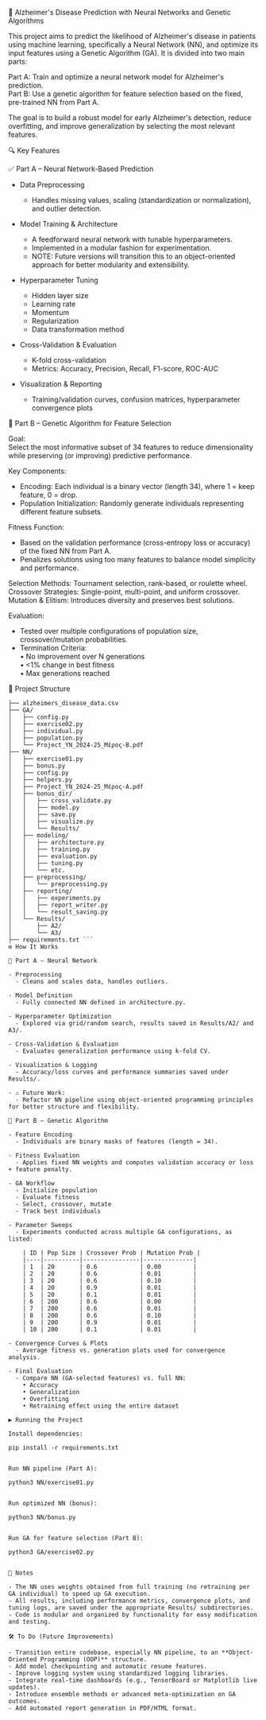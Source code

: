 🧠 Alzheimer's Disease Prediction with Neural Networks and Genetic Algorithms

This project aims to predict the likelihood of Alzheimer's disease in patients using machine learning, specifically a Neural Network (NN), and optimize its input features using a Genetic Algorithm (GA). It is divided into two main parts:

Part A: Train and optimize a neural network model for Alzheimer's prediction.  
Part B: Use a genetic algorithm for feature selection based on the fixed, pre-trained NN from Part A.

The goal is to build a robust model for early Alzheimer's detection, reduce overfitting, and improve generalization by selecting the most relevant features.

🔍 Key Features

✅ Part A – Neural Network-Based Prediction

- Data Preprocessing  
  - Handles missing values, scaling (standardization or normalization), and outlier detection.

- Model Training & Architecture  
  - A feedforward neural network with tunable hyperparameters.  
  - Implemented in a modular fashion for experimentation.  
  - NOTE: Future versions will transition this to an object-oriented approach for better modularity and extensibility.

- Hyperparameter Tuning  
  - Hidden layer size  
  - Learning rate  
  - Momentum  
  - Regularization  
  - Data transformation method

- Cross-Validation & Evaluation  
  - K-fold cross-validation  
  - Metrics: Accuracy, Precision, Recall, F1-score, ROC-AUC

- Visualization & Reporting  
  - Training/validation curves, confusion matrices, hyperparameter convergence plots

🧬 Part B – Genetic Algorithm for Feature Selection

Goal:  
Select the most informative subset of 34 features to reduce dimensionality while preserving (or improving) predictive performance.

Key Components:  
- Encoding: Each individual is a binary vector (length 34), where 1 = keep feature, 0 = drop.  
- Population Initialization: Randomly generate individuals representing different feature subsets.

Fitness Function:  
- Based on the validation performance (cross-entropy loss or accuracy) of the fixed NN from Part A.  
- Penalizes solutions using too many features to balance model simplicity and performance.

Selection Methods: Tournament selection, rank-based, or roulette wheel.  
Crossover Strategies: Single-point, multi-point, and uniform crossover.  
Mutation & Elitism: Introduces diversity and preserves best solutions.

Evaluation:  
- Tested over multiple configurations of population size, crossover/mutation probabilities.  
- Termination Criteria:  
  • No improvement over N generations  
  • <1% change in best fitness  
  • Max generations reached

📁 Project Structure

``` Alzheimer-Detection-NN-GA-Model/
├── alzheimers_disease_data.csv
├── GA/
│   ├── config.py
│   ├── exercise02.py
│   ├── individual.py
│   ├── population.py
│   └── Project_ΥΝ_2024-25_Μέρος-Β.pdf
├── NN/
│   ├── exercise01.py
│   ├── bonus.py
│   ├── config.py
│   ├── helpers.py
│   ├── Project_ΥΝ_2024-25_Μέρος-Α.pdf
│   ├── bonus_dir/
│   │   ├── cross_validate.py
│   │   ├── model.py
│   │   ├── save.py
│   │   ├── visualize.py
│   │   └── Results/
│   ├── modeling/
│   │   ├── architecture.py
│   │   ├── training.py
│   │   ├── evaluation.py
│   │   ├── tuning.py
│   │   └── etc.
│   ├── preprocessing/
│   │   └── preprocessing.py
│   ├── reporting/
│   │   ├── experiments.py
│   │   ├── report_writer.py
│   │   └── result_saving.py
│   └── Results/
│       ├── A2/
│       └── A3/
├── requirements.txt ```
⚙️ How It Works

🧠 Part A – Neural Network

- Preprocessing  
  - Cleans and scales data, handles outliers.

- Model Definition  
  - Fully connected NN defined in architecture.py.

- Hyperparameter Optimization  
  - Explored via grid/random search, results saved in Results/A2/ and A3/.

- Cross-Validation & Evaluation  
  - Evaluates generalization performance using k-fold CV.

- Visualization & Logging  
  - Accuracy/loss curves and performance summaries saved under Results/.

- ⚠️ Future Work:  
  - Refactor NN pipeline using object-oriented programming principles for better structure and flexibility.

🧬 Part B – Genetic Algorithm

- Feature Encoding  
  - Individuals are binary masks of features (length = 34).

- Fitness Evaluation  
  - Applies fixed NN weights and computes validation accuracy or loss + feature penalty.

- GA Workflow  
  - Initialize population  
  - Evaluate fitness  
  - Select, crossover, mutate  
  - Track best individuals

- Parameter Sweeps  
  - Experiments conducted across multiple GA configurations, as listed:

    | ID | Pop Size | Crossover Prob | Mutation Prob |
    |----|----------|----------------|--------------|
    | 1  | 20       | 0.6            | 0.00         |
    | 2  | 20       | 0.6            | 0.01         |
    | 3  | 20       | 0.6            | 0.10         |
    | 4  | 20       | 0.9            | 0.01         |
    | 5  | 20       | 0.1            | 0.01         |
    | 6  | 200      | 0.6            | 0.00         |
    | 7  | 200      | 0.6            | 0.01         |
    | 8  | 200      | 0.6            | 0.10         |
    | 9  | 200      | 0.9            | 0.01         |
    | 10 | 200      | 0.1            | 0.01         |

- Convergence Curves & Plots  
  - Average fitness vs. generation plots used for convergence analysis.

- Final Evaluation  
  - Compare NN (GA-selected features) vs. full NN:  
    • Accuracy  
    • Generalization  
    • Overfitting  
    • Retraining effect using the entire dataset

▶️ Running the Project

Install dependencies:

pip install -r requirements.txt


Run NN pipeline (Part A):

python3 NN/exercise01.py


Run optimized NN (bonus):

python3 NN/bonus.py


Run GA for feature selection (Part B):

python3 GA/exercise02.py


📝 Notes

- The NN uses weights obtained from full training (no retraining per GA individual) to speed up GA execution.  
- All results, including performance metrics, convergence plots, and tuning logs, are saved under the appropriate Results/ subdirectories.  
- Code is modular and organized by functionality for easy modification and testing.

🛠️ To Do (Future Improvements)

- Transition entire codebase, especially NN pipeline, to an **Object-Oriented Programming (OOP)** structure.  
- Add model checkpointing and automatic resume features.  
- Improve logging system using standardized logging libraries.  
- Integrate real-time dashboards (e.g., TensorBoard or Matplotlib live updates).  
- Introduce ensemble methods or advanced meta-optimization on GA outcomes.  
- Add automated report generation in PDF/HTML format.



